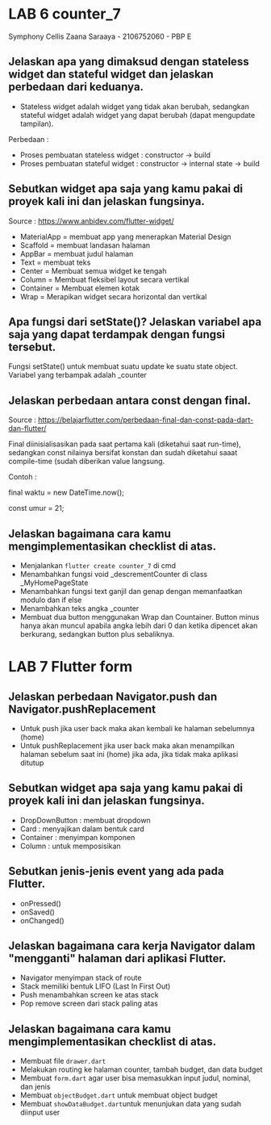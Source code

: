 # LAB 6 counter_7
Symphony Cellis Zaana Saraaya - 2106752060 - PBP E

## Jelaskan apa yang dimaksud dengan stateless widget dan stateful widget dan jelaskan perbedaan dari keduanya.
- Stateless widget adalah widget yang tidak akan berubah, sedangkan stateful widget adalah widget yang dapat berubah (dapat mengupdate tampilan).

Perbedaan :
- Proses pembuatan stateless widget : constructor -> build
- Proses pembuatan stateful widget : constructor -> internal state -> build

## Sebutkan widget apa saja yang kamu pakai di proyek kali ini dan jelaskan fungsinya.
Source : https://www.anbidev.com/flutter-widget/

- MaterialApp = membuat app yang menerapkan Material Design
- Scaffold = membuat landasan halaman
- AppBar = membuat judul halaman
- Text = membuat teks
- Center = Membuat semua widget ke tengah
- Column = Membuat fleksibel layout secara vertikal
- Container = Membuat elemen kotak
- Wrap = Merapikan widget secara horizontal dan vertikal

## Apa fungsi dari setState()? Jelaskan variabel apa saja yang dapat terdampak dengan fungsi tersebut.
Fungsi setState() untuk membuat suatu update ke suatu state object. Variabel yang terbampak adalah _counter

## Jelaskan perbedaan antara const dengan final.
Source : https://belajarflutter.com/perbedaan-final-dan-const-pada-dart-dan-flutter/

Final diinisialisasikan pada saat pertama kali (diketahui saat run-time), sedangkan const nilainya bersifat konstan dan sudah diketahui saaat compile-time (sudah diberikan value langsung.

Contoh :

final waktu = new DateTime.now();

const umur = 21;

## Jelaskan bagaimana cara kamu mengimplementasikan checklist di atas.
- Menjalankan `flutter create counter_7` di cmd
- Menambahkan fungsi void _descrementCounter di class _MyHomePageState
- Menambahkan fungsi text ganjil dan genap dengan memanfaatkan modulo dan if else
- Menambahkan teks angka _counter
- Membuat dua button menggunakan Wrap dan Countainer. Button minus hanya akan muncul apabila angka lebih dari 0 dan ketika dipencet akan berkurang, sedangkan button plus sebaliknya.


# LAB 7 Flutter form

##  Jelaskan perbedaan Navigator.push dan Navigator.pushReplacement
- Untuk push jika user back maka akan kembali ke halaman sebelumnya (home)
- Untuk pushReplacement jika user back maka akan menampilkan halaman sebelum saat ini (home) jika ada, jika tidak maka aplikasi ditutup

## Sebutkan widget apa saja yang kamu pakai di proyek kali ini dan jelaskan fungsinya.
- DropDownButton : membuat dropdown
- Card : menyajikan dalam bentuk card
- Container : menyimpan komponen
- Column : untuk memposisikan

## Sebutkan jenis-jenis event yang ada pada Flutter.
- onPressed()
- onSaved()
- onChanged()

## Jelaskan bagaimana cara kerja Navigator dalam "mengganti" halaman dari aplikasi Flutter.
- Navigator menyimpan stack of route
- Stack memiliki bentuk LIFO (Last In First Out)
- Push menambahkan screen ke atas stack
- Pop remove screen dari stack paling atas

##  Jelaskan bagaimana cara kamu mengimplementasikan checklist di atas.
- Membuat file `drawer.dart`
- Melakukan routing ke halaman counter, tambah budget, dan data budget
- Membuat `form.dart` agar user bisa memasukkan input judul, nominal, dan jenis
- Membuat `objectBudget.dart` untuk membuat object budget
- Membuat `showDataBudget.dart`untuk menunjukan data yang sudah diinput user

